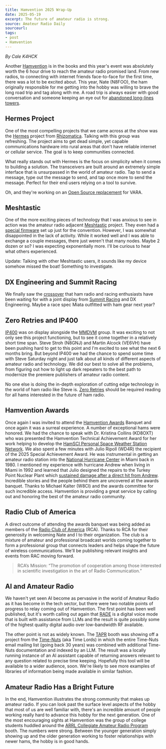 ```yaml
---
title: Hamvention 2025 Wrap-Up
date: 2025-05-19
excerpt: The future of amateur radio is strong.
source: Amateur Radio Daily
sourceurl: 
tags:
- post
- Hamvention
---
```

*By Cale K4HCK*

Another [Hamvention](https://hamvention.org/) is in the books and this year's event was absolutely worth the 6 hour drive to reach the amateur radio promised land. From new radios, to connecting with internet friends face-to-face for the first time, there was a lot to be excited about. This year, Nate (N8FOO), the ham originally responsible for me getting into the hobby was willing to brave the long road trip and tag along with me. A road trip is always easier with good conversation and someone keeping an eye out for [abandoned long-lines towers](https://mastodon.social/@n8foo@macaw.social/114519497983392809).

## Hermes Project

One of the most compelling projects that we came across at the show was the [Hermes](https://www.rhizomatica.org/hermes/) project from [Rhizomatica](https://www.rhizomatica.org/). Talking with this group was refreshing. The project aims to get dead simple, yet capable communications hardware into rural areas that don't have reliable internet or cellular service. The goal is to keep communities connected. 

What really stands out with Hermes is the focus on simplicity when it comes to building a solution. The transceivers are built around an extremely simple interface that is unsurpassed in the world of amateur radio. Tap to send a message, type out the message to send, and tap once more to send the message. Perfect for their end users relying on a tool to survive.

Oh, and they're working on an [Open Source replacement](https://github.com/Rhizomatica/mercury) for VARA.

## Meshtastic

One of the more exciting pieces of technology that I was anxious to see in action was the amateur radio adjacent [Meshtastic](https://meshtastic.org/) project. They even had a [special firmware](https://hamvention.meshtastic.org/) set up just for the convention. However, I was somewhat disappointed in the lack of activity. While it worked well and I was able to exchange a couple messages, there just weren't that many nodes. Maybe 2 dozen or so? I was expecting exponentially more. I'll be curious to hear what others experienced.

Update: Talking with other Meshtastic users, it sounds like my device somehow missed the boat! Something to investigate.

## DX Engineering and Summit Racing

We finally saw the [crossover](https://www.onallbands.com/summit-racings-roamin-gladiator-gets-a-serious-mobile-communications-upgrade-from-dx-engineering/) that ham radio and racing enthusiasts have been waiting for with a joint display from [Summit Racing](https://www.summitracing.com/) and DX Engineering. Maybe a race spec Miata outfitted with ham gear next year?

## Zero Retries and IP400

[IP400](https://ip400.adrcs.org/) was on display alongside the [MMDVM](https://mmdvm.com/) group. It was exciting to not only see this project functioning, but to see it come together in a relatively short time span. Steve Stroh (N8GNJ) and Martin Alcock (VE6VH) have been pushing hard to get to this point and I'm excited to see what the next 6 months bring. But beyond IP400 we had the chance to spend some time with Steve Saturday night and just talk about all kinds of different aspects of amateur radio and technology. We did our best to solve all the problems, from figuring out how to light up dark repeaters to the best path to modernize the premiere publishers of amateur radio content.

No one else is doing the in-depth exploration of cutting edge technology in the world of ham radio like Steve is. [Zero Retries](https://www.zeroretries.org/) should be required reading for all hams interested in the future of ham radio.

## Hamvention Awards

Once again I was invited to attend the [Hamvention Awards](https://hamvention.org/event-details/awards/) Banquet and once again it was a surreal experience. A number of exceptional hams were honored. We had the chance to speak with Dr. Kristina Collins (KD8OXT) who was presented the Hamvention Technical Achievement Award for her work helping to develop the [HamSCI Personal Space Weather Station Network](https://www.hamsci.org/psws-overview). We also spent a few minutes with Julio Ripoll (WD4R) the recipient of the 2025 Special Achievement Award. He was instrumental in getting an amateur radio station into the [National Hurricane Center](https://en.wikipedia.org/wiki/National_Hurricane_Center) in Miami back in 1980. I mentioned my experience with hurricane Andrew when living in Miami in 1992 and learned that Julio designed the repairs to the Turkey Point Nuclear Plant which [sustained damage after a direct hit from Andrew](https://en.wikipedia.org/wiki/Turkey_Point_Nuclear_Generating_Station#August_24,_1992). Incredible stories and the people behind them are uncovered at the awards banquet. Thanks to Michael Kalter (W8CI) and the awards committee for such incredible access. Hamvention is providing a great service by calling out and honoring the best of the amateur radio community. 

## Radio Club of America

A direct outcome of attending the awards banquet was being added as members of the [Radio Club of America](https://radioclubofamerica.org/) (RCA). Thanks to RCA for their generosity in welcoming Nate and I to their organization. The club is a mixture of amateur and professional broadcast worlds coming together to form a professional group that connects leaders and helps shape the future of wireless communications. We'll be publishing relevant insights and events from RAC moving forward. 

> RCA’s Mission: “The promotion of cooperation among those interested in scientific investigation in the art of Radio Communication.”

## AI and Amateur Radio

We haven't yet seen AI become as pervasive in the world of Amateur Radio as it has become in the tech sector, but there were two notable points of progress to relay coming out of Hamvention. The first point has been well published, but it's worth calling out again that [RADE](https://freedv.org/radio-autoencoder/) is a digital voice mode that is built with assistance from LLMs and the result is quite possibly some of the highest quality digital audio over low-bandwidth RF available. 

The other point is not as widely known. The [TAPR](https://tapr.org/) booth was showing off a project from the [Time-Nuts](http://www.leapsecond.com/time-nuts.htm) (aka Time Lords) in which the entire Time-Nuts email mailing list (going back 30 years) was combined with additional Time-Nuts documentation and indexed by an LLM. The result was a locally running instance of an AI assistant capable of returning answers relevant to any question related to precise time keeping. Hopefully this tool will be available to a wider audience, soon. We're likely to see more examples of libraries of information being made available in similar fashion.

## Amateur Radio Has a Bright Future

In the end, Hamvention illustrates the strong community that makes up amateur radio. If you can look past the surface level aspects of the hobby that most of us are well familiar with, there's an incredible amount of people working really hard to advance this hobby for the next generation. One of the most encouraging sights at Hamvention was the group of college students huddled around the [ARRL Collegiate Amateur Radio Program](https://www.arrl.org/collegiate-amateur-radio) booth. The numbers were strong. Between the younger generation simply showing up and the older generation working to foster relationships with newer hams, the hobby is in good hands.